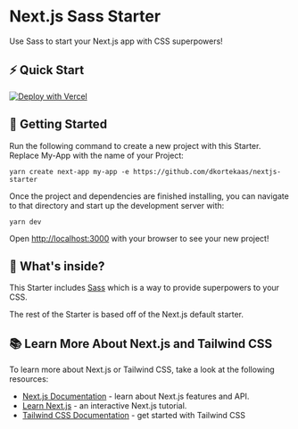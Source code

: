 # Next.js Sass Starter

Use Sass to start your Next.js app with CSS superpowers!

## ⚡️ Quick Start

[![Deploy with Vercel](https://vercel.com/button)](https://vercel.com/new/project?template=https://github.com/dkortekaas/dkortekaas/nextjs-starter)

## 🚀 Getting Started

Run the following command to create a new project with this Starter. Replace My-App with the name of your Project:

```
yarn create next-app my-app -e https://github.com/dkortekaas/nextjs-starter
```

Once the project and dependencies are finished installing, you can navigate to that directory and start up the development server with:

```
yarn dev
```

Open [http://localhost:3000](http://localhost:3000) with your browser to see your new project!

## 🧐 What's inside?

This Starter includes [Sass](https://sass-lang.com/) which is a way to provide superpowers to your CSS.

The rest of the Starter is based off of the Next.js default starter.

## 📚 Learn More About Next.js and Tailwind CSS

To learn more about Next.js or Tailwind CSS, take a look at the following resources:

- [Next.js Documentation](https://nextjs.org/docs) - learn about Next.js features and API.
- [Learn Next.js](https://nextjs.org/learn) - an interactive Next.js tutorial.
- [Tailwind CSS Documentation](https://tailwindcss.com/docs/installation) - get started with Tailwind CSS
